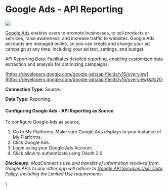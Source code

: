 # Google Ads - API Reporting

![](https://lh7-us.googleusercontent.com/3\_4u7MdvEDTHiJXHBwoG-YO8YNPJ1HcdONprxuMMbRp-H4rh8V3VWtH99\_m6OSo\_7OWm-MoqX9FG-Df2tjoJcdF\_-yJpnsFQSdpfC7OEHsa--UuqQpy47CobMMnrky4d2bmETU4ZM9G2fRnFxCFwFA)

[Google Ads](https://ads.google.com/home/) enables users to promote businesses, to sell products or services, raise awareness, and increase traffic to websites. Google Ads accounts are managed online, so you can create and change your ad campaign at any time, including your ad text, settings, and budget.

API Reporting Data: Facilitates detailed reporting, enabling customized data extraction and analysis for optimizing campaigns.

[https://developers.google.com/google-ads/api/fields/v15/overview](https://developers.google.com/google-ads/api/fields/v15/overview)&#x20;

**Connection Type:** Source.

**Data Type:** Reporting.

#### Configuring Google Ads - API Reporting as Source

To configure Google Ads as source,

1. Go to My Platforms. Make sure Google Ads displays in your instance of My Platforms.
2. Click Google Ads.
3. Login using your Google Ads Account.
4. Click allow to authenticate using OAuth 2.0



_**Disclosure**_**:** _MadConnect's use and transfer of information received from Google APIs to any other app will adhere to_ [_Google API Services User Data Policy_](https://developers.google.com/terms/api-services-user-data-policy#additional\_requirements\_for\_specific\_api\_scopes)_, including the Limited Use requirements._

\
